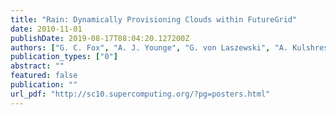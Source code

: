 ```yaml
---
title: "Rain: Dynamically Provisioning Clouds within FutureGrid"
date: 2010-11-01
publishDate: 2019-08-17T08:04:20.127200Z
authors: ["G. C. Fox", "A. J. Younge", "G. von Laszewski", "A. Kulshrestha", "F. Wang"]
publication_types: ["0"]
abstract: ""
featured: false
publication: ""
url_pdf: "http://sc10.supercomputing.org/?pg=posters.html"
---
```


